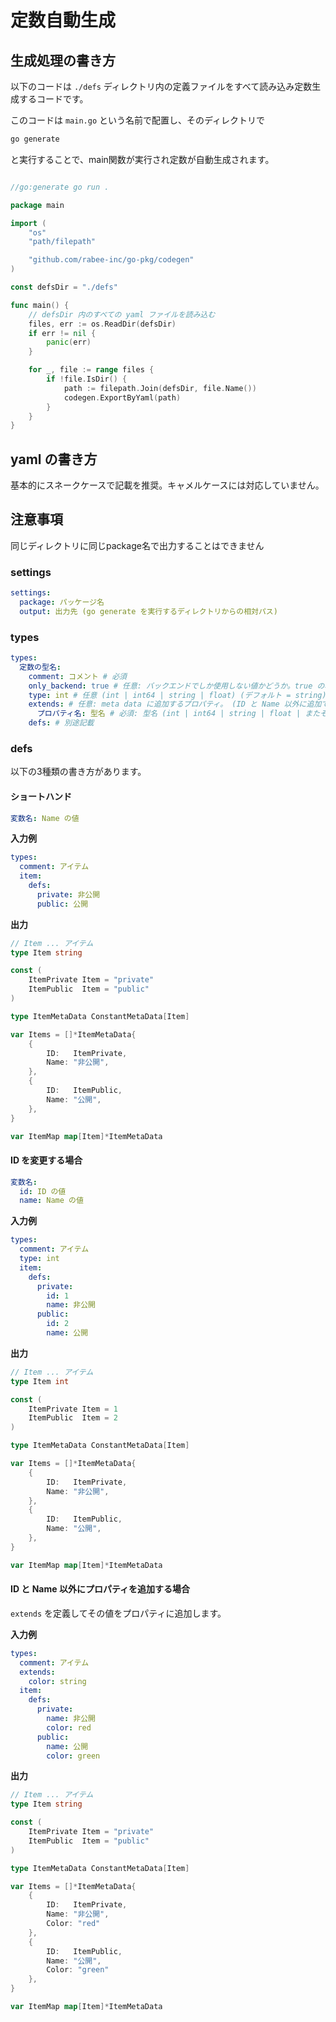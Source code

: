 # 定数自動生成

## 生成処理の書き方

以下のコードは `./defs` ディレクトリ内の定義ファイルをすべて読み込み定数生成するコードです。

このコードは `main.go` という名前で配置し、そのディレクトリで

```bash
go generate
```

と実行することで、main関数が実行され定数が自動生成されます。

```go:main.go

//go:generate go run .

package main

import (
	"os"
	"path/filepath"

	"github.com/rabee-inc/go-pkg/codegen"
)

const defsDir = "./defs"

func main() {
	// defsDir 内のすべての yaml ファイルを読み込む
	files, err := os.ReadDir(defsDir)
	if err != nil {
		panic(err)
	}

	for _, file := range files {
		if !file.IsDir() {
			path := filepath.Join(defsDir, file.Name())
			codegen.ExportByYaml(path)
		}
	}
}


```

## yaml の書き方

基本的にスネークケースで記載を推奨。キャメルケースには対応していません。

## 注意事項

同じディレクトリに同じpackage名で出力することはできません

### settings

```yaml
settings:
  package: パッケージ名
  output: 出力先 (go generate を実行するディレクトリからの相対パス)
```

### types

```yaml
types:
  定数の型名:
    comment: コメント # 必須
    only_backend: true # 任意: バックエンドでしか使用しない値かどうか。true の場合はフロントに返す値に含めません
    type: int # 任意 (int | int64 | string | float) (デフォルト = string)
    extends: # 任意: meta data に追加するプロパティ。 (ID と Name 以外に追加でプロパティを含める場合に使用してください)
      プロパティ名: 型名 # 必須: 型名 (int | int64 | string | float | またそれぞれのslice)
    defs: # 別途記載

```

### defs

以下の3種類の書き方があります。

#### ショートハンド

```yaml
変数名: Name の値
```

**入力例**

```yaml
types:
  comment: アイテム
  item:
    defs:
      private: 非公開
      public: 公開 
```

**出力**

```go
// Item ... アイテム
type Item string

const (
	ItemPrivate Item = "private"
	ItemPublic  Item = "public"
)

type ItemMetaData ConstantMetaData[Item]

var Items = []*ItemMetaData{
	{
		ID:   ItemPrivate,
		Name: "非公開",
	},
	{
		ID:   ItemPublic,
		Name: "公開",
	},
}

var ItemMap map[Item]*ItemMetaData

```

#### ID を変更する場合

```yaml
変数名:
  id: ID の値
  name: Name の値
```


**入力例**

```yaml
types:
  comment: アイテム
  type: int
  item:
    defs:
      private:
        id: 1
        name: 非公開
      public:
        id: 2
        name: 公開 
```

**出力**

```go
// Item ... アイテム
type Item int

const (
	ItemPrivate Item = 1
	ItemPublic  Item = 2
)

type ItemMetaData ConstantMetaData[Item]

var Items = []*ItemMetaData{
	{
		ID:   ItemPrivate,
		Name: "非公開",
	},
	{
		ID:   ItemPublic,
		Name: "公開",
	},
}

var ItemMap map[Item]*ItemMetaData

```

#### ID と Name 以外にプロパティを追加する場合

`extends` を定義してその値をプロパティに追加します。

**入力例**

```yaml
types:
  comment: アイテム
  extends: 
    color: string
  item:
    defs:
      private:
        name: 非公開
        color: red
      public:
        name: 公開 
        color: green
```

**出力**

```go
// Item ... アイテム
type Item string

const (
	ItemPrivate Item = "private"
	ItemPublic  Item = "public"
)

type ItemMetaData ConstantMetaData[Item]

var Items = []*ItemMetaData{
	{
		ID:   ItemPrivate,
		Name: "非公開",
		Color: "red"
	},
	{
		ID:   ItemPublic,
		Name: "公開",
		Color: "green"
	},
}

var ItemMap map[Item]*ItemMetaData

```
